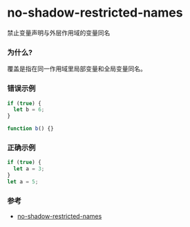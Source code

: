 # no-shadow-restricted-names

禁止变量声明与外层作用域的变量同名

### 为什么?

覆盖是指在同一作用域里局部变量和全局变量同名。

### 错误示例

```js
if (true) {
  let b = 6;
}

function b() {}
```

### 正确示例

```js
if (true) {
  let a = 3;
}
let a = 5;
```

### 参考

- [no-shadow-restricted-names](https://eslint.org/docs/rules/no-shadow-restricted-names)
